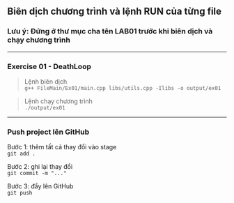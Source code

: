 ## Biên dịch chương trình và lệnh RUN của từng file
### Lưu ý: Đứng ở thư mục cha tên LAB01 trước khi biên dịch và chạy chương trình
---
### Exercise 01 - DeathLoop

> Lệnh biên dịch  
`g++ FileMain/Ex01/main.cpp libs/utils.cpp -Ilibs -o output/ex01`  
  
> Lệnh chạy chương trình  
`./output/ex01`

---

### Push project lên GitHub
Bước 1: thêm tất cả thay đổi vào stage  
`git add .`   

Bước 2: ghi lại thay đổi  
`git commit -m "..."`

Bước 3: đẩy lên GitHub  
`git push`  